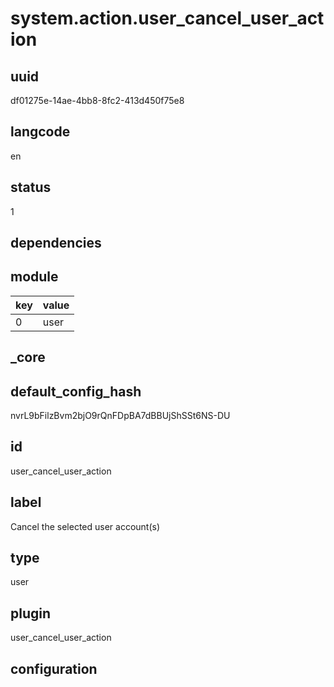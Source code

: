 # system.action.user_cancel_user_action

## uuid
df01275e-14ae-4bb8-8fc2-413d450f75e8

## langcode
en

## status
1

## dependencies

## module
|key|value|
|-|-|
|0|user|


## _core

## default_config_hash
nvrL9bFilzBvm2bjO9rQnFDpBA7dBBUjShSSt6NS-DU

## id
user_cancel_user_action

## label
Cancel the selected user account(s)

## type
user

## plugin
user_cancel_user_action

## configuration

